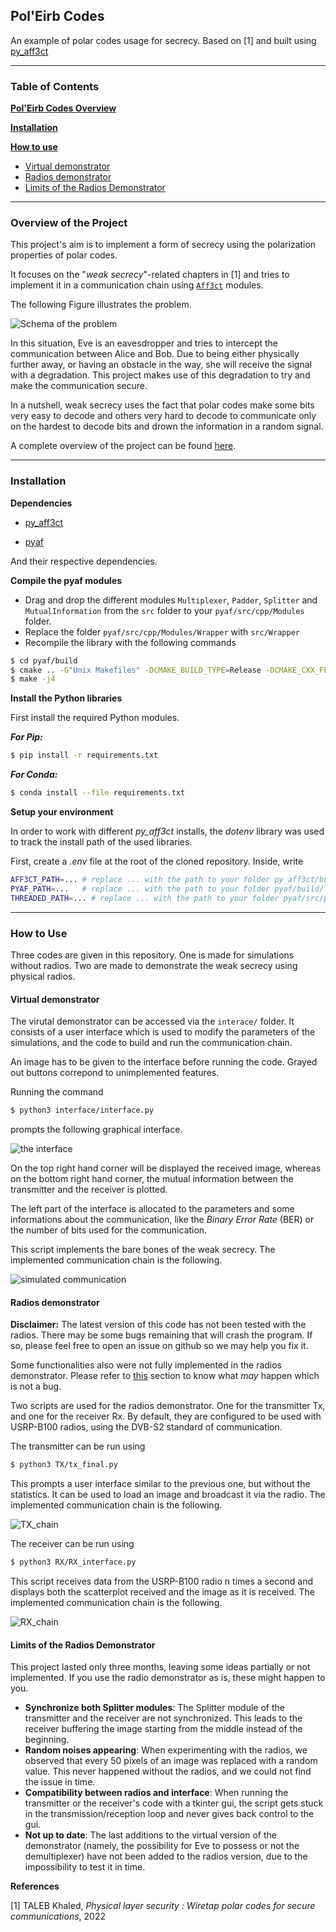 ## Pol'Eirb Codes

An example of polar codes usage for secrecy. Based on [1] and built using [py_aff3ct](https://github.com/aff3ct/py_aff3ct)

___________

### Table of Contents

[**Pol'Eirb Codes Overview**    ](#overview) 

[**Installation**](#install)

[**How to use**](#usage)
- [Virtual demonstrator](#virtual)
- [Radios demonstrator](#radios)
- [Limits of the Radios Demonstrator](#not_implemented)
___________

<a name="overview"/>

### Overview of the Project

This project's aim is to implement a form of secrecy using the polarization properties of polar codes.

It focuses on the "*weak secrecy*"-related chapters in [1] and tries to implement it in a communication chain using [`Aff3ct`](https://github.com/aff3ct/aff3ct) modules.

The following Figure illustrates the problem.

![Schema of the problem](figures/schema.png)

In this situation, Eve is an eavesdropper and tries to intercept the communication between Alice and Bob. Due to being either physically further away, or having an obstacle in the way, she will receive the signal with a degradation. This project makes use of this degradation to try and make the communication secure.

In a nutshell, weak secrecy uses the fact that polar codes make some bits very easy to decode and others very hard to decode to communicate only on the hardest to decode bits and drown the information in a random signal.

A complete overview of the project can be found [here](report.pdf).

___________
<a name="install"/>

### Installation

**Dependencies**

- [py_aff3ct](https://github.com/aff3ct/py_aff3ct)

- [pyaf](https://github.com/rtajan/pyaf)

And their respective dependencies.

**Compile the pyaf modules**

- Drag and drop the different modules `Multiplexer`, `Padder`, `Splitter` and `MutualInformation` from the `src` folder to your `pyaf/src/cpp/Modules` folder.
- Replace the folder `pyaf/src/cpp/Modules/Wrapper` with `src/Wrapper`
- Recompile the library with the following commands
```bash
$ cd pyaf/build
$ cmake .. -G"Unix Makefiles" -DCMAKE_BUILD_TYPE=Release -DCMAKE_CXX_FLAGS="-Wall -funroll-loops -march=native -fvisibility=hidden -fvisibility-inlines-hidden -faligned-new"
$ make -j4
```

**Install the Python libraries**

First install the required Python modules.

***For Pip:***

```bash
$ pip install -r requirements.txt
```

***For Conda:***

```bash
$ conda install --file requirements.txt
```

**Setup your environment**

In order to work with different *py_aff3ct* installs, the *dotenv* library was used to track the install path of the used libraries.

First, create a *.env* file at the root of the cloned repository. Inside, write

```bash
AFF3CT_PATH=... # replace ... with the path to your folder py_aff3ct/build/lib
PYAF_PATH=...   # replace ... with the path to your folder pyaf/build/lib
THREADED_PATH=... # replace ... with the path to your folder pyaf/src/python
```

___________
<a name="usage"/>

### How to Use

Three codes are given in this repository. One is made for simulations without radios. Two are made to demonstrate the weak secrecy using physical radios.

<a name="virtual"/>

#### Virtual demonstrator

The virutal demonstrator can be accessed via the `interace/` folder. It consists of a user interface which is used to modify the parameters of the simulations, and the code to build and run the communication chain.

An image has to be given to the interface before running the code. Grayed out buttons correpond to unimplemented features.

Running the command

```bash
$ python3 interface/interface.py
```

prompts the following graphical interface.

![the interface](figures/interface.png)

On the top right hand corner will be displayed the received image, whereas on the bottom right hand corner, the mutual information between the transmitter and the receiver is plotted.

The left part of the interface is allocated to the parameters and some informations about the communication, like the *Binary Error Rate* (BER) or the number of bits used for the communication.

This script implements the bare bones of the weak secrecy. The implemented communication chain is the following.

![simulated communication](figures/simulated.png)

<a name="radios"/>

#### Radios demonstrator

**Disclaimer:** The latest version of this code has not been tested with the radios. There may be some bugs remaining that will crash the program. If so, please feel free to open an issue on github so we may help you fix it.

Some functionalities also were not fully implemented in the radios demonstrator. Please refer to [this](#not-implemented) section to know what *may* happen which is not a bug.

Two scripts are used for the radios demonstrator. One for the transmitter Tx, and one for the receiver Rx.
By default, they are configured to be used with USRP-B100 radios, using the DVB-S2 standard of communication.

The transmitter can be run using 

```bash
$ python3 TX/tx_final.py
```

This prompts a user interface similar to the previous one, but without the statistics. It can be used to load an image and broadcast it via the radio. The implemented communication chain is the following.

![TX_chain](figures/tx.png)

The receiver can be run using

```bash
$ python3 RX/RX_interface.py
```

This script receives data from the USRP-B100 radio n times a second and displays both the scatterplot received and the image as it is received. The implemented communication chain is the following.

![RX_chain](figures/rx.png)

<a name="not_implemented"/>

#### Limits of the Radios Demonstrator

This project lasted only three months, leaving some ideas partially or not implemented. If you use the radio demonstrator as is, these might happen to you.

- **Synchronize both Splitter modules**: The Splitter module of the transmitter and the receiver are not synchronized. This leads to the receiver buffering the image starting from the middle instead of the beginning.
- **Random noises appearing**: When experimenting with the radios, we observed that every 50 pixels of an image was replaced with a random value. This never happened without the radios, and we could not find the issue in time.
- **Compatibility between radios and interface**: When running the transmitter or the receiver's code with a tkinter gui, the script gets stuck in the transmission/reception loop and never gives back control to the gui.
- **Not up to date**: The last additions to the virtual version of the demonstrator (namely, the possibility for Eve to possess or not the demultiplexer) have not been added to the radios version, due to the impossibility to test it in time.

**References**

[1] TALEB Khaled, *Physical layer security : Wiretap polar codes for secure communications*, 2022